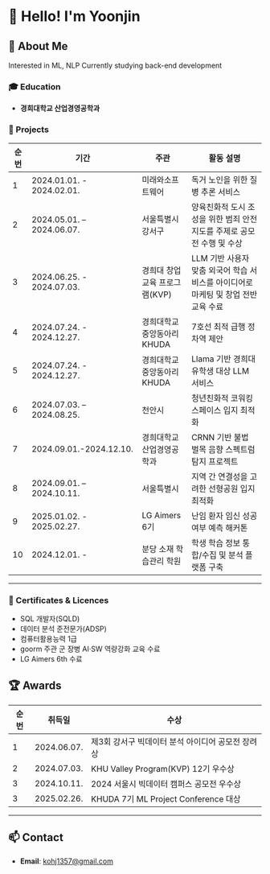 # 👋 Hello! I'm Yoonjin

## 🚀 About Me

Interested in ML, NLP
Currently studying back-end development

### 🎓 Education
- **경희대학교 산업경영공학과**

### 💼 Projects
| 순번 | 기간 | 주관 | 활동 설명 |
|---|---|---|---|
| 1 | 2024.01.01. - 2024.02.01. | 미래와소프트웨어 | 독거 노인을 위한 질병 추론 서비스 |
| 2 | 2024.05.01. – 2024.06.07. | 서울특별시 강서구 | 양육친화적 도시 조성을 위한 범죄 안전 지도를 주제로 공모전 수행 및 수상 |
| 3 | 2024.06.25. - 2024.07.03. | 경희대 창업 교육 프로그램(KVP) | LLM 기반 사용자 맞춤 외국어 학습 서비스를 아이디어로 마케팅 및 창업 전반 교육 수료 |
| 4 | 2024.07.24. - 2024.12.27. | 경희대학교 중앙동아리 KHUDA | 7호선 최적 급행 정차역 제안  |
| 5 | 2024.07.24. - 2024.12.27. | 경희대학교 중앙동아리 KHUDA | Llama 기반 경희대 유학생 대상 LLM 서비스 |
| 6 | 2024.07.03. – 2024.08.25. | 천안시 | 청년친화적 코워킹 스페이스 입지 최적화 |
| 7 | 2024.09.01.-2024.12.10. | 경희대학교 산업경영공학과 | CRNN 기반 불법 벌목 음향 스펙트럼 탐지 프로젝트 |
| 8 | 2024.09.01. – 2024.10.11. | 서울특별시 | 지역 간 연결성을 고려한 선형공원 입지 최적화|
| 9 | 2025.01.02. - 2025.02.27. | LG Aimers 6기 | 난임 환자 임신 성공 여부 예측 해커톤 |
| 10 | 2024.12.01. - | 분당 소재 학습관리 학원 | 학생 학습 정보 통합/수집 및 분석 플랫폼 구축 |

---
### 🪪 Certificates & Licences
- SQL 개발자(SQLD)
- 데이터 분석 준전문가(ADSP)
- 컴퓨터활용능력 1급
- goorm 주관 군 장병 AI·SW 역량강화 교육 수료
- LG Aimers 6th 수료


## 🏆 Awards
| 순번 | 취득일 | 수상 |
|---|---|---|
| 1 | 2024.06.07. | 제3회 강서구 빅데이터 분석 아이디어 공모전 장려상 |
| 2 | 2024.07.03. | KHU Valley Program(KVP) 12기 우수상 |
| 3 | 2024.10.11. | 2024 서울시 빅데이터 캠퍼스 공모전 우수상 |
| 3 | 2025.02.26. | KHUDA 7기 ML Project Conference 대상 |

---

## 📫 Contact
- **Email**: kohj1357@gmail.com
